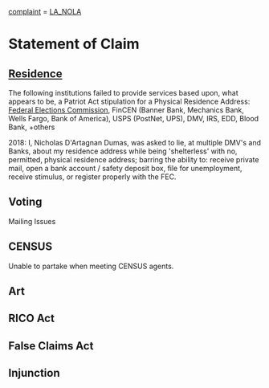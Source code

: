 [complaint](complaint_NOLA.md) = [LA_NOLA](LA_NOLA.md)
<!-- #NOLA #Residence Fix Separations of Complaints -->
# Statement of Claim
## [Residence](./actions/pages/theSuits/Residence/resSoC.md)
The following institutions failed to provide services based upon, what appears to be, a Patriot Act stipulation for a Physical Residence Address:
[Federal Elections Commission](https://docquery.fec.gov/pdf/998/202009229284686998/202009229284686998.pdf), FinCEN (Banner Bank, Mechanics Bank, Wells Fargo, Bank of America), USPS (PostNet, UPS), DMV, IRS, EDD, Blood Bank, +others

2018: I, Nicholas D'Artagnan Dumas, was asked to lie, at multiple DMV's and Banks, about my residence address while being 'shelterless' with no, permitted, physical residence address; barring the ability to: receive private mail, open a bank account / safety deposit box, file for unemployment, receive stimulus, or register properly with the FEC.

## Voting
Mailing Issues

## CENSUS
Unable to partake when meeting CENSUS agents.

## Art
## RICO Act
 
## False Claims Act
 
## Injunction


